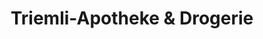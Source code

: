 ---
title: "Triemli-Apotheke & Drogerie"
url: /zuerich/triemli-apotheke-und-drogerie/
shop: Drogerie
---